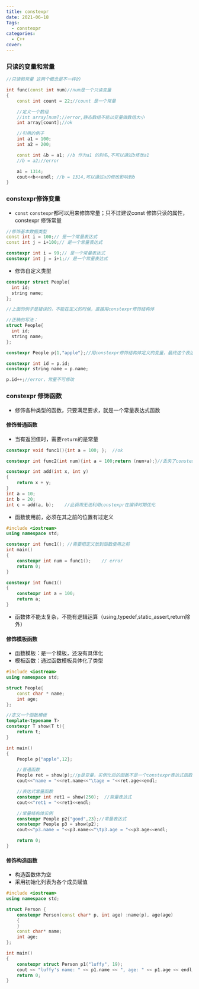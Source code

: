 ```yaml
---
title: constexpr
date: 2021-06-18
Tags:
  - constexpr
categories:
  - C++
cover: 
---
```


### 只读的变量和常量

```c++
//只读和常量 这两个概念是不一样的

int func(const int num)//num是一个只读变量
{
    const int count = 22;//count 是一个常量

    //定义一个数组
    //int array[num];//error,静态数组不能以变量做数组大小
    int array[count];//ok

    //引用的例子
    int a1 = 100;
    int a2 = 200;

    const int &b = a1; //b 作为a1 的别名,不可以通过b修改a1
    //b = a2;//error

    a1 = 1314;
    cout<<b<<endl; //b = 1314,可以通过a的修改影响到b
}
```

### constexpr修饰变量

- `const` `constexpr`都可以用来修饰常量；只不过建议const 修饰只读的属性，constexpr 修饰常量

```c++
//修饰基本数据类型
const int i = 100;// 是一个常量表达式
const int j = i+100;// 是一个常量表达式

constexpr int i = 99;// 是一个常量表达式
constexpr int j = i+1;// 是一个常量表达式
```

- 修饰自定义类型

```c++
constexpr struct People{
  int id;
  string name;
};

//上面的例子是错误的，不能在定义的时候，直接用constexpr修饰结构体

//正确的写法：
struct People{
  int id;
  string name;
};

constexpr People p{1,"apple"};//用constexpr修饰结构体定义的变量，最终这个表达式就是一个常量表达式，因为结构体的成员值都是确定的

constexpr int id = p.id;
constexpr string name = p.name;

p.id++;//error，常量不可修改

```

### constexpr 修饰函数

- 修饰各种类型的函数，只要满足要求，就是一个常量表达式函数

#### 修饰普通函数

- 当有返回值时，需要`return`的是常量

```c++
constexpr void func1(){int a = 100; };  //ok

constexpr int func2(int num){int a = 100;return (num+a);}//丢失了constexpr的属性

```

```c++
constexpr int add(int x, int y)
{
    return x + y;
}
int a = 10;
int b = 20;
int c = add(a, b);    //此调用无法利用constexpr在编译时期优化
```

- 函数使用前，必须在其之前的位置有过定义

```c++
#include <iostream>
using namespace std;

constexpr int func1(); //需要把定义放到函数使用之前
int main()
{
    constexpr int num = func1();	// error
    return 0;
}

constexpr int func1()
{
    constexpr int a = 100;
    return a;
}
```

- 函数体不能太复杂，不能有逻辑运算（using,typedef,static_assert,return除外）

#### 修饰模板函数

- 函数模板：是一个模板，还没有具体化
- 模板函数：通过函数模板具体化了类型

```c++
#include <iostream>
using namespace std;

struct People{
    const char * name;
    int age;
};

//定义一个函数模板
template<typename T>
constexpr T show(T t){
    return t;
}

int main()
{
    People p{"apple",12};

    //普通函数
    People ret = show(p);//p是变量，实例化后的函数不是一个constexpr表达式函数
    cout<<"name = "<<ret.name<<"\tage = "<<ret.age<<endl;

    //表达式常量函数
    constexpr int ret1 = show(250);  //常量表达式
    cout<<"ret1 = "<<ret1<<endl;

    //常量结构体实例
    constexpr People p2{"good",23};//常量表达式
    constexpr People p3 = show(p2);
    cout<<"p3.name = "<<p3.name<<"\tp3.age = "<<p3.age<<endl;

    return 0;
}
```

#### 修饰构造函数

- 构造函数体为空
- 采用初始化列表为各个成员赋值

```c++
#include <iostream>
using namespace std;

struct Person {
    constexpr Person(const char* p, int age) :name(p), age(age)
    {
    }
    const char* name;
    int age;
};

int main()
{
    constexpr struct Person p1("luffy", 19);
    cout << "luffy's name: " << p1.name << ", age: " << p1.age << endl;
    return 0;
}
```





